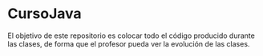 # CursoJava
El objetivo de este repositorio es colocar todo el código producido durante las clases, de forma que el profesor pueda ver la evolución de las clases. 
